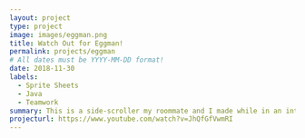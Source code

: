 ```yaml
---
layout: project
type: project
image: images/eggman.png
title: Watch Out for Eggman!
permalink: projects/eggman
# All dates must be YYYY-MM-DD format!
date: 2018-11-30
labels:
  - Sprite Sheets
  - Java
  - Teamwork
summary: This is a side-scroller my roommate and I made while in an introductory programming class. It uses Java, sprite sheets, and a program written by a UH Grad student called EZ.java
projecturl: https://www.youtube.com/watch?v=JhQfGfVwmRI
---
```

